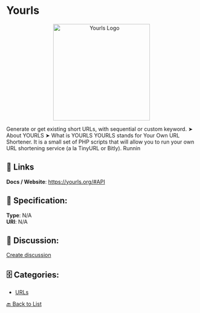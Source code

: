 # Yourls
<p align="center">
    <img width="256" src="https://raw.githubusercontent.com/apis-list/apis-list/main/apis/yourls/logo_256x256.png" alt="Yourls Logo"/>
</p>

Generate or get existing short URLs, with sequential or custom keyword.  ➤ About YOURLS ➤ What is YOURLS YOURLS stands for Your Own URL Shortener. It is a small set of PHP scripts that will allow you to run your own URL shortening service (a la TinyURL or Bitly). Runnin

##  🔗 Links
**Docs / Website**: https://yourls.org/#API

## 🧬 Specification:
**Type**: N/A  
**URI**: N/A

## 💬 Discussion:
[Create discussion](https://github.com/apis-list/apis-list/discussions/new)

## 🗄️ Categories:
- [URLs](https://github.com/apis-list/apis-list#urls)




[🔙 Back to List](https://github.com/apis-list/apis-list)
